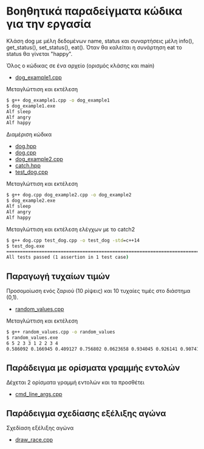 # Βοηθητικά παραδείγματα κώδικα για την εργασία 

Κλάση dog με μέλη δεδομένων name, status και συναρτήσεις μέλη info(), get_status(), set_status(), eat(). Όταν θα καλείται η συνάρτηση eat το status θα γίνεται "happy".

Όλος ο κώδικας σε ένα αρχείο (ορισμός κλάσης και main)

* [dog_example1.cpp](./dog_example1.cpp)

Μεταγλώττιση και εκτέλεση

```cmd
$ g++ dog_example1.cpp -o dog_example1
$ dog_example1.exe
Alf sleep
Alf angry
Alf happy
```

Διαμέριση κώδικα 

* [dog.hpp](./dog.hpp)
* [dog.cpp](./dog.cpp)
* [dog_example2.cpp](./dog_example2.cpp)
* [catch.hpp](./catch.hpp)
* [test_dog.cpp](./test_dog.cpp)

Μεταγλώττιση και εκτέλεση

```cmd
$ g++ dog.cpp dog_example2.cpp -o dog_example2
$ dog_example2.exe
Alf sleep
Alf angry
Alf happy
```

Μεταγλώττιση και εκτέλεση ελέγχων με το catch2

```cmd
$ g++ dog.cpp test_dog.cpp -o test_dog -std=c++14
$ test_dog.exe
===============================================================================
All tests passed (1 assertion in 1 test case)
```

## Παραγωγή τυχαίων τιμών

Προσομοίωση ενός ζαριού (10 ρίψεις) και 10 τυχαίες τιμές στο διάστημα (0,1).

* [random_values.cpp](./random_values.cpp)

Μεταγλώττιση και εκτέλεση

```cmd
$ g++ random_values.cpp -o random_values
$ random_values.exe
6 5 2 3 3 1 2 2 3 4
0.586092 0.166945 0.409127 0.756802 0.0623658 0.934045 0.926141 0.90741 0.740086 0.337521
```

## Παράδειγμα με ορίσματα γραμμής εντολών

Δέχεται 2 ορίσματα γραμμή εντολών και τα προσθέτει

* [cmd_line_args.cpp](./cmd_line_args.cpp)

## Παράδειγμα σχεδίασης εξέλιξης αγώνα

Σχεδίαση εξέλιξης αγώνα

* [draw_race.cpp](./draw_race.cpp)
